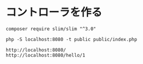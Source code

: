 

# コントローラを作る

```
composer require slim/slim "^3.0"
```


```
php -S localhost:8080 -t public public/index.php
```



```
http://localhost:8080/
http://localhost:8080/hello/1
```


